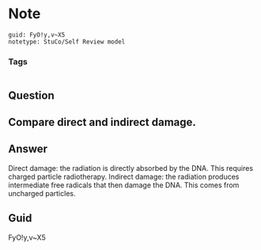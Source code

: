 # Note
```
guid: FyO!y,v~X5
notetype: StuCo/Self Review model
```

### Tags
```
```

## Question
<h2>Compare direct and indirect damage.</h2>

## Answer
<section>
<p>Direct damage: the radiation is directly absorbed by the DNA. This requires charged particle radiotherapy. 
Indirect damage: the radiation produces intermediate free radicals that then damage the DNA. This comes from uncharged particles.</p>

</section>

## Guid
FyO!y,v~X5
